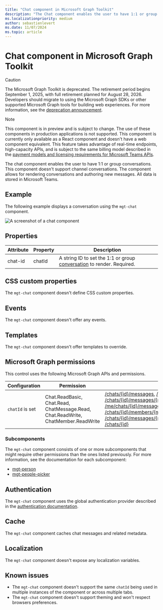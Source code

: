 ```yaml
---
title: "Chat component in Microsoft Graph Toolkit"
description: "The Chat component enables the user to have 1:1 or group conversations."
ms.localizationpriority: medium
author: sebastienlevert
ms.date: 11/07/2024
ms.topic: article
---
```


# Chat component in Microsoft Graph Toolkit

> [!CAUTION]
> The Microsoft Graph Toolkit is deprecated. The retirement period begins September 1, 2025, with full retirement planned for August 28, 2026. Developers should migrate to using the Microsoft Graph SDKs or other supported Microsoft Graph tools for building web experiences. For more information, see the [deprecation announcement](https://devblogs.microsoft.com/microsoft365dev/microsoft-graph-toolkit-retirement/).

> [!NOTE]
>  This component is in preview and is subject to change. The use of these components in production applications is not supported.
> This component is currently only available as a React component and doesn't have a web component equivalent.
> This feature takes advantage of real-time endpoints, high-capacity APIs, and is subject to the same billing model described in the [payment models and licensing requirements for Microsoft Teams APIs](/graph/teams-licenses).

The chat component enables the user to have 1:1 or group conversations. This component doesn't support channel conversations. The component allows for rendering conversations and authoring new messages. All data is stored in Microsoft Teams.

## Example

The following example displays a conversation using the `mgt-chat` component.

![A screenshot of a chat component](./images/mgt-chat.png)

## Properties

| Attribute                         | Property         | Description                                                                                            |
| --------------------------------- | ---------------- | ------------------------------------------------------------------------------------------------------ |
| chat-id                           | chatId           | A string ID to set the 1:1 or group [conversation](/graph/api/resources/chat) to render. Required.     |

## CSS custom properties

The `mgt-chat` component doesn't define CSS custom properties.

## Events

The `mgt-chat` component doesn't offer any events.

## Templates

The `mgt-chat` component doesn't offer templates to override.

## Microsoft Graph permissions

This control uses the following Microsoft Graph APIs and permissions.

| Configuration | Permission | API |
| - | - | - |
| `chatId` is set | Chat.ReadBasic, Chat.Read, ChatMessage.Read, Chat.ReadWrite, ChatMember.ReadWrite | [/chats/{id}/messages](/graph/api/chat-list-messages), [/chats/{id}/messages](/graph/api/chat-post-messages), [/chats/{id}/messages/{messageId}](/graph/api/chatmessage-update), [/me/chats/{id}/messages/{messageId}/softDelete](/graph/api/chatmessage-softdelete), [/chats/{id}/members/{membershipId}](/graph/api/chat-delete-members), [/chats/{id}/members](/graph/api/chat-post-members), [/chats/{id}/messages/{messageId}/hostedContents/{hostedContentId}](/graph/api/chatmessagehostedcontent-get), [/chats/{id}](/graph/api/chat-patch) |

### Subcomponents

The `mgt-chat` component consists of one or more subcomponents that might require other permissions than the ones listed previously. For more information, see the documentation for each subcomponent:

- [mgt-person](person.md)
- [mgt-people-picker](people-picker.md)

## Authentication

The `mgt-chat` component uses the global authentication provider described in the [authentication documentation](../providers/providers.md).

## Cache

The `mgt-chat` component caches chat messages and related metadata.

## Localization

The `mgt-chat` component doesn't expose any localization variables.

## Known issues

- The `mgt-chat` component doesn't support the same `chatId` being used in multiple instances of the component or across multiple tabs.
- The `mgt-chat` component doesn't support theming and won't respect browsers preferences.
